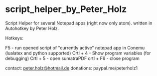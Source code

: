# script_helper_by_Peter_Holz
Script Helper for several Notepad apps (right now only atom).
written in Autohotkey by Peter Holz.

Hotkeys:

F5          - run opened script of "currently active" notepad app in Conemu (lualatex and python supported)
Crtl + 4    - Show program variables (for debugging)
Crtl + 5    - open sumatraPDF
crtl + F6   - close program

contact: peter.holz@hotmail.de
donations: paypal.me/peterholz1
